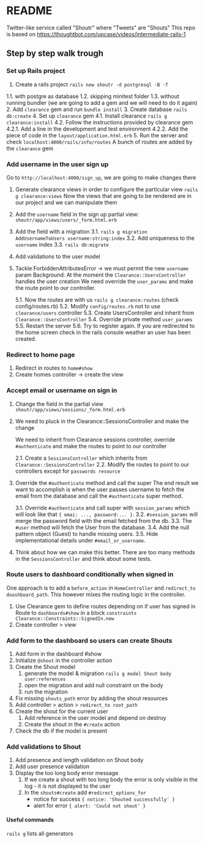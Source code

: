 # README

Twitter-like service called "Shoutr" where "Tweets" are "Shouts"
This repo is based on https://thoughtbot.com/upcase/videos/intermediate-rails-1

## Step by step walk trough

### Set up Rails project
1. Create a rails project
  `rails new shoutr -d postgresql -B -T`

  1.1. with postgre as database
  1.2. skipping minitest folder
  1.3. without running bundler (we are going to add a gem and we will need to do it again)
2. Add `clearance` gem and run `bundle install`
3. Create database `rails db:create`
4. Set up `clearance` gem
  4.1. Install clearance `rails g clearance:install`
  4.2. Follow the instructions provided by clearance gem
    4.2.1. Add a line in the development and test environment
    4.2.2. Add the piece of code in the `layout/application.html.erb`
5. Run the server and check `localhost:4000/rails/info/routes`
   A bunch of routes are added by the `clearance` gem

### Add username in the user sign up
Go to `http://localhost:4000/sign_up`, we are going to make changes there

1. Generate clearance views in order to configure the particular view
   `rails g clearance:views`
   Now the views that are going to be rendered are in our project and we can manipulate them
2. Add the `username` field in the sign up partial view: `shoutr/app/views/users/_form.html.erb`
3. Add the field with a migration
   3.1. `rails g migration AddUsernameToUsers username:string:index`
   3.2. Add uniqueness to the `username` index
   3.3. `rails db:migrate`
4. Add validations to the user model
5. Tackle ForbiddenAttributesError -> we must permit the new `username` param
   Background:
   At the moment the `Clearance::UsersController` handles the user creation
   We need override the `user_params` and make the route point to our controller.

   5.1. Now the routes are with us `rails g clearance:routes` (check config/routes.rb)
   5.2. Modify `config/routes.rb` not to use `clearance/users` controller
   5.3. Create UsersController and inherit from `Clearance::UsersController`
   5.4. Override private method `user_params`
   5.5. Restart the server
   5.6. Try to register again. If you are redirected to the home screen check
        in the rails console weather an user has been created.

### Redirect to home page

1. Redirect in routes to `home#show`
2. Create homes controller -> create the view

### Accept email or username on sign in

1. Change the field in the partial view `shoutr/app/views/sessions/_form.html.erb`
2. We need to pluck in the Clearance::SessionsController and make the change

   We need to inherit from Clearance sessions controller, override
   `#authenticate` and make the routes to point to our controller

   2.1. Create a `SessionsController` which inherits from `Clearance::SessionsController`
   2.2. Modify the routes to point to our controllers except for `passwords resource`
3. Override the `#authenticate` method and call the super
   The end result we want to accomplish is when the user passes username to fetch
   the email from the database and call the `#authenticate` super method.

   3.1. Override `#authenticate` and call super with `session_params` which will
        look like that `{ emai: ..., password:... }`.
   3.2. `#session_params` will merge the password field with the email fetched from the db.
   3.3. The `#user` method will fetch the User from the database.
   3.4. Add the null pattern object (Guest) to handle missing users.
   3.5. Hide implementational details under `#email_or_username`.
4. Think about how we can make this better. There are too many methods in the
   `SessionsController` and think about some tests.


### Route users to dashboard conditionally when signed in

One approach is to add a `before_action` in `HomeController` and
`redirect_to doashboard_path`. This however mixes the routing logic in
the controller.

1. Use Clearance gem to define routes depending on if user has signed in
   Route to `dashboards#show` in a block `constraints Clearance::Constraints::SignedIn.new`
2. Create controller > view

### Add form to the dashboard so users can create Shouts

1. Add form in the dashboard #show
2. Initialize `@shout` in the controller action
3. Create the Shout model
   1) generate the model & migration `rails g model Shout body user:references`
   2) open the migration and add null constraint on the body
   3) run the migration
4. Fix missing `shouts_path` error by adding the shout resources
5. Add controller > action > `redirect_to root_path`
6. Create the shout for the current user
   1) Add reference in the user model and depend on destroy
   2) Create the shout in the `#create` action
7. Check the db if the model is present

### Add validations to Shout

1. Add presence and length validation on Shout body
2. Add user presence validation
3. Display the too long body error message
   1) If we create a shout with too long body the error is only visible
      in the log - it is not displayed to the user
   2) In the `shouts#create` add `#redirect_options_for`
      - notice for success `{ notice: 'Shouted successfully' }`
      - alert for error    `{ alert: 'Could not shout' }`


#### Useful commands
`rails g` lists all generators
